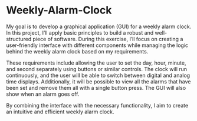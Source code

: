 # Weekly-Alarm-Clock
My goal is to develop a graphical application (GUI) for a weekly alarm clock. In this project, I’ll apply basic principles to build a robust and well-structured piece of software. During this exercise, I’ll focus on creating a user-friendly interface with different components while managing the logic behind the weekly alarm clock based on my requirements.

These requirements include allowing the user to set the day, hour, minute, and second separately using buttons or similar controls. The clock will run continuously, and the user will be able to switch between digital and analog time displays. Additionally, it will be possible to view all the alarms that have been set and remove them all with a single button press. The GUI will also show when an alarm goes off.

By combining the interface with the necessary functionality, I aim to create an intuitive and efficient weekly alarm clock.
